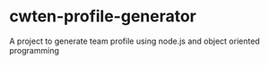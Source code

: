 # cwten-profile-generator
A project to generate team profile using node.js and object oriented programming
